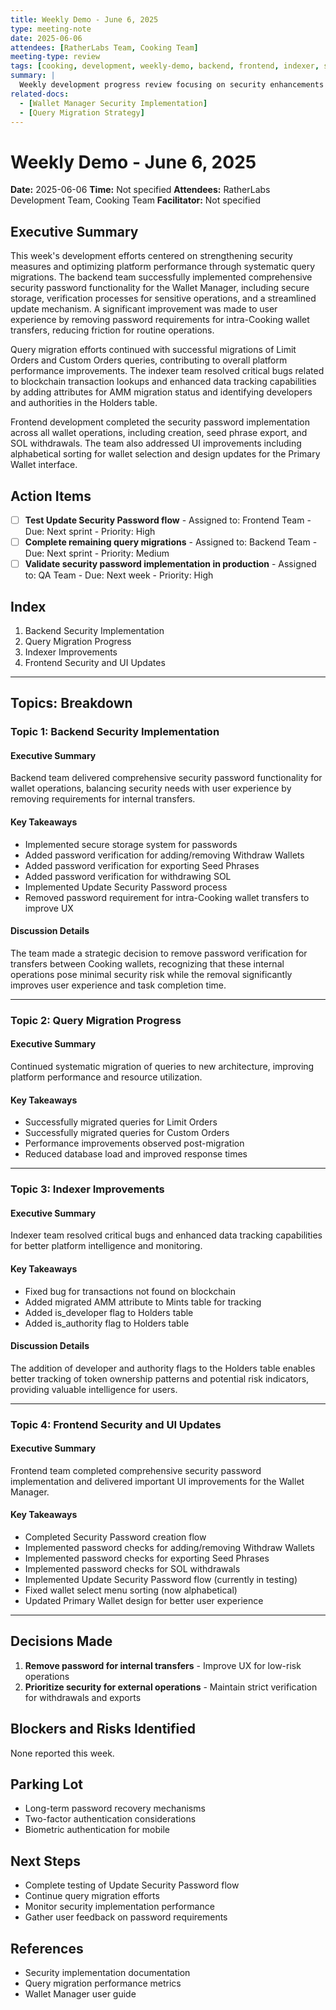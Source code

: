 ```yaml
---
title: Weekly Demo - June 6, 2025
type: meeting-note
date: 2025-06-06
attendees: [RatherLabs Team, Cooking Team]
meeting-type: review
tags: [cooking, development, weekly-demo, backend, frontend, indexer, security, wallet-manager]
summary: |
  Weekly development progress review focusing on security enhancements and query migrations. Major accomplishments include implementation of secure password storage and verification for wallet operations, migration of critical queries for improved performance, and UI updates for the Wallet Manager. The indexer team added important attributes for tracking AMM migrations and developer/authority status.
related-docs:
  - [Wallet Manager Security Implementation]
  - [Query Migration Strategy]
---
```


# Weekly Demo - June 6, 2025

**Date:** 2025-06-06
**Time:** Not specified
**Attendees:** RatherLabs Development Team, Cooking Team
**Facilitator:** Not specified

## Executive Summary

This week's development efforts centered on strengthening security measures and optimizing platform performance through systematic query migrations. The backend team successfully implemented comprehensive security password functionality for the Wallet Manager, including secure storage, verification processes for sensitive operations, and a streamlined update mechanism. A significant improvement was made to user experience by removing password requirements for intra-Cooking wallet transfers, reducing friction for routine operations.

Query migration efforts continued with successful migrations of Limit Orders and Custom Orders queries, contributing to overall platform performance improvements. The indexer team resolved critical bugs related to blockchain transaction lookups and enhanced data tracking capabilities by adding attributes for AMM migration status and identifying developers and authorities in the Holders table.

Frontend development completed the security password implementation across all wallet operations, including creation, seed phrase export, and SOL withdrawals. The team also addressed UI improvements including alphabetical sorting for wallet selection and design updates for the Primary Wallet interface.

## Action Items

- [ ] **Test Update Security Password flow** - Assigned to: Frontend Team - Due: Next sprint - Priority: High
- [ ] **Complete remaining query migrations** - Assigned to: Backend Team - Due: Next sprint - Priority: Medium
- [ ] **Validate security password implementation in production** - Assigned to: QA Team - Due: Next week - Priority: High

## Index

1. Backend Security Implementation
2. Query Migration Progress
3. Indexer Improvements
4. Frontend Security and UI Updates

---

## Topics: Breakdown

### Topic 1: Backend Security Implementation

#### Executive Summary
Backend team delivered comprehensive security password functionality for wallet operations, balancing security needs with user experience by removing requirements for internal transfers.

#### Key Takeaways
- Implemented secure storage system for passwords
- Added password verification for adding/removing Withdraw Wallets
- Added password verification for exporting Seed Phrases
- Added password verification for withdrawing SOL
- Implemented Update Security Password process
- Removed password requirement for intra-Cooking wallet transfers to improve UX

#### Discussion Details
The team made a strategic decision to remove password verification for transfers between Cooking wallets, recognizing that these internal operations pose minimal security risk while the removal significantly improves user experience and task completion time.

---

### Topic 2: Query Migration Progress

#### Executive Summary
Continued systematic migration of queries to new architecture, improving platform performance and resource utilization.

#### Key Takeaways
- Successfully migrated queries for Limit Orders
- Successfully migrated queries for Custom Orders
- Performance improvements observed post-migration
- Reduced database load and improved response times

---

### Topic 3: Indexer Improvements

#### Executive Summary
Indexer team resolved critical bugs and enhanced data tracking capabilities for better platform intelligence and monitoring.

#### Key Takeaways
- Fixed bug for transactions not found on blockchain
- Added migrated AMM attribute to Mints table for tracking
- Added is_developer flag to Holders table
- Added is_authority flag to Holders table

#### Discussion Details
The addition of developer and authority flags to the Holders table enables better tracking of token ownership patterns and potential risk indicators, providing valuable intelligence for users.

---

### Topic 4: Frontend Security and UI Updates

#### Executive Summary
Frontend team completed comprehensive security password implementation and delivered important UI improvements for the Wallet Manager.

#### Key Takeaways
- Completed Security Password creation flow
- Implemented password checks for adding/removing Withdraw Wallets
- Implemented password checks for exporting Seed Phrases
- Implemented password checks for SOL withdrawals
- Implemented Update Security Password flow (currently in testing)
- Fixed wallet select menu sorting (now alphabetical)
- Updated Primary Wallet design for better user experience

---

## Decisions Made

1. **Remove password for internal transfers** - Improve UX for low-risk operations
2. **Prioritize security for external operations** - Maintain strict verification for withdrawals and exports

## Blockers and Risks Identified

None reported this week.

## Parking Lot

- Long-term password recovery mechanisms
- Two-factor authentication considerations
- Biometric authentication for mobile

## Next Steps

- Complete testing of Update Security Password flow
- Continue query migration efforts
- Monitor security implementation performance
- Gather user feedback on password requirements

## References

- Security implementation documentation
- Query migration performance metrics
- Wallet Manager user guide
